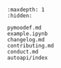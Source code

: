 ```{include} ../README.md
```

```{toctree}
:maxdepth: 1
:hidden:

pymoodef.md
example.ipynb
changelog.md
contributing.md
conduct.md
autoapi/index
```
